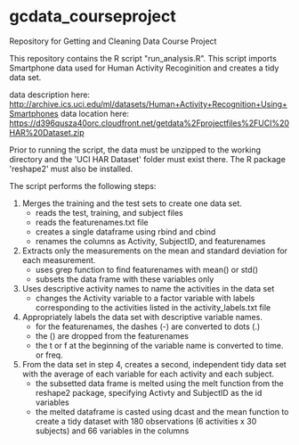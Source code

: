 gcdata_courseproject
====================

Repository for Getting and Cleaning Data Course Project

This repository contains the R script "run_analysis.R".  This script 
imports Smartphone data used for Human Activity Recoginition and creates
a tidy data set.

data description here: http://archive.ics.uci.edu/ml/datasets/Human+Activity+Recognition+Using+Smartphones
data location here: https://d396qusza40orc.cloudfront.net/getdata%2Fprojectfiles%2FUCI%20HAR%20Dataset.zip

Prior to running the script, the data must be unzipped to the working 
directory and the 'UCI HAR Dataset' folder must exist there.  The R 
package 'reshape2' must also be installed.

The script performs the following steps:
1. Merges the training and the test sets to create one data set.
    + reads the test, training, and subject files
    + reads the featurenames.txt file
    + creates a single dataframe using rbind and cbind
    + renames the columns as Activity, SubjectID, and featurenames
2. Extracts only the measurements on the mean and standard deviation for each measurement. 
    + uses grep function to find featurenames with mean() or std()
    + subsets the data frame with these variables only
3. Uses descriptive activity names to name the activities in the data set
    + changes the Activity variable to a factor variable with labels corresponding to the activities listed in the activity_labels.txt file
4. Appropriately labels the data set with descriptive variable names. 
    + for the featurenames, the dashes (-) are converted to dots (.)
    + the () are dropped from the featurenames
    + the t or f at the beginning of the variable name is converted to time. or freq.
5. From the data set in step 4, creates a second, independent tidy data set with the average of each variable for each activity and each subject.
    + the subsetted data frame is melted using the melt function from the reshape2 package, specifying Activty and SubjectID as the id variables
    + the melted dataframe is casted using dcast and the mean function to create a tidy dataset with 180 observations (6 activities x 30 subjects) and 66 variables in the columns

